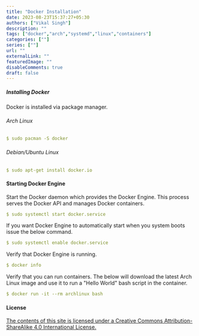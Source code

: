 ```yaml
---
title: "Docker Installation"
date: 2023-08-23T15:37:27+05:30
authors: ["Vikal Singh"]
description: ""
tags: ["docker","arch","systemd","linux","containers"]
categories: [""]
series: [""]
url: ""
externalLink: ""
featuredImage: ""
disableComments: true
draft: false
---
```



##### Installing Docker
Docker is installed via package manager.
###### Arch Linux
```yaml
$ sudo pacman -S docker
```

###### Debian/Ubuntu Linux
```yaml
$ sudo apt-get install docker.io
```


#### Starting Docker Engine
Start the Docker daemon which provides the Docker Engine. This process serves the Docker API and manages Docker containers.
```yaml
$ sudo systemctl start docker.service
```


If you want Docker Engine to automatically start when you system boots issue the below command.
```yaml
$ sudo systemctl enable docker.service
```
Verify that Docker Engine is running.
```yaml
$ docker info
```
Verify that you can run containers. The below will download the latest Arch Linux image and use it to run a "Hello World" bash script in the container.
```yaml
$ docker run -it --rm archlinux bash
```


#### License 

[The contents of this site is licensed under a Creative Commons Attribution-ShareAlike 4.0 International License.](https://creativecommons.org/licenses/by-sa/4.0/)
